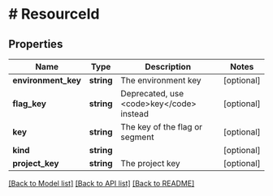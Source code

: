# # ResourceId

## Properties

Name | Type | Description | Notes
------------ | ------------- | ------------- | -------------
**environment_key** | **string** | The environment key | [optional]
**flag_key** | **string** | Deprecated, use &lt;code&gt;key&lt;/code&gt; instead | [optional]
**key** | **string** | The key of the flag or segment | [optional]
**kind** | **string** |  | [optional]
**project_key** | **string** | The project key | [optional]

[[Back to Model list]](../../README.md#models) [[Back to API list]](../../README.md#endpoints) [[Back to README]](../../README.md)
